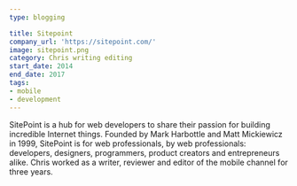 ```yaml
---
type: blogging

title: Sitepoint
company_url: 'https://sitepoint.com/'
image: sitepoint.png
category: Chris writing editing
start_date: 2014
end_date: 2017
tags:
- mobile
- development
---
```


SitePoint is a hub for web developers to share their passion for building incredible Internet things. Founded by Mark Harbottle and Matt Mickiewicz in 1999, SitePoint is for web professionals, by web professionals: developers, designers, programmers, product creators and entrepreneurs alike. Chris worked as a writer, reviewer and editor of the mobile channel for three years.
